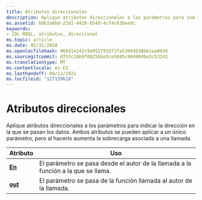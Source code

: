 ```yaml
---
title: Atributos direccionales
description: Aplique atributos direccionales a los parámetros para indicar la dirección en la que se pasan los datos. Ambos atributos se pueden aplicar a un único parámetro, pero al hacerlo aumenta la sobrecarga asociada a una llamada.
ms.assetid: b9b2a0bd-22d1-4420-b54d-4cf4c63beedc
keywords:
- IDL MIDL, atributos, direccional
ms.topic: article
ms.date: 05/31/2018
ms.openlocfilehash: 96bd14242c9e051793371fa5304d538bb1aa0d34
ms.sourcegitcommit: d75fc10b9f0825bbe5ce5045c90d4045e3c53243
ms.translationtype: MT
ms.contentlocale: es-ES
ms.lasthandoff: 09/13/2021
ms.locfileid: "127159618"
---
```

# <a name="directional-attributes"></a>Atributos direccionales

Aplique atributos direccionales a los parámetros para indicar la dirección en la que se pasan los datos. Ambos atributos se pueden aplicar a un único parámetro, pero al hacerlo aumenta la sobrecarga asociada a una llamada.



| Atributo              | Uso                                                                 |
|------------------------|-----------------------------------------------------------------------|
| [**En**](in.md)       | El parámetro se pasa desde el autor de la llamada a la función a la que se llama. |
| [**out**](out-idl.md) | El parámetro se pasa de la función llamada al autor de la llamada. |



 

 

 




